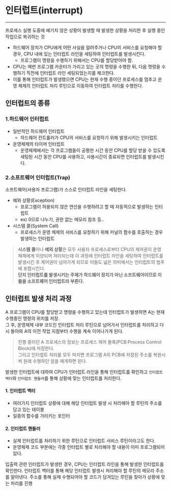 # 인터럽트(interrupt)

---

프로세스 실행 도중에 예기치 않은 상황이 발생할 때 발생한 상황을 처리한 후 실행 중인 작업으로 복귀하는 것
- 하드웨어 장치가 CPU에게 어떤 사실을 알려주거나 CPU의 서비스를 요청해야 할 경우, CPU 내에 있는 인터럽트 라인을 세팅하여 인터럽트를 발생시킨다.
  - 프로그램이 명령을 수행하기 위해서는 CPU를 할당받아야 함.
- CPU는 매번 프로그램 카운터가 가리고 있는 곳의 명령을 수행한 뒤, 다음 명령을 수행하기 직전에 인터럽트 라인 세팅되었는지를 체크한다.
- 이를 통해 인터럽트가 발생했으면 CPU는 현재 수행 중이던 프로세스를 멈추고 운영 체제의 인터럽트 처리 루틴으로 이동하여 인터럽트 처리를 수행한다.

## 인터럽트의 종류

### 1.하드웨어 인터럽트
- 일반적인 하드웨어 인터럽트 
  - 하드웨어 컨트롤러가 CPU의 서비스를 요청하기 위해 발생시키는 인터럽트
- 운영체제의 타이머 인터럽트
  - 운영체제에서는 각 프로그램들이 공평한 시간 동안 CPU를 할당 받을 수 있도록 세팅된 시간 동안 CPU를 사용하고, 사용시간이 종료되면 인터럽트를 발생시킨다.

### 2.소프트웨어 인터럽트(Trap)
소프트웨어(사용자 프로그램)가 스스로 인터럽트 라인을 세팅한다.
- 예외 상황(Exception)
  - 프로그램이 허용되지 않은 연산을 수행하려고 할 때 자동적으로 발생하는 인터럽트
  - ex) 0으로 나누기, 권한 없는 메모리 참조 등..
- 시스템 콜(System Call)
  - 프로세스가 운영 체제의 서비스를 요청하기 위해 커널의 함수를 호출하는 경우 발생하는 인터럽트

<blockquote>
<b>시스템 콜</b>이나 <b>예외 상황</b>은 모두 사용자 프로세스로부터 CPU의 제어권이 운영 체제에게 이양되어 처리되는데
이 과정에 인터럽트 라인을 세팅하여 인터럽트를 발생시킨 후 제어권이 넘어가게 되므로 이들도 넓은 의미에서는 인터럽트의 범주에 포함시킨다.<br>
<b>단지 인터럽트를 발생시키는 주체가 하드웨어 장치가 아닌 소프트웨어이므로 이들을 소프트웨어 인터럽트라 부른다.</b>
</blockquote>

## 인터럽트 발생 처리 과정
A 프로그램이 CPU를 할당받고 명령을 수행하고 있는데 인터럽트가 발생하면 A는 현재 수행중인 명령의 위치를 저장. <br>
그 후, 운영체제 내부 코드인 인터럽트 처리 루틴으로 넘어가서 인터럽트를 처리하고 다시 돌아와 A의 이전 작업 지점부터 수행을 계속 이어나가게 된다.
<blockquote>
진행 중이던 A 프로세스의 정보는 프로세스 제어 블록(PCB:Process Control Block)에 저장한다. <br>
그리고 인터럽트 처리를 모두 마치면 프로그램 A의 PCB에 저장된 주소를 복원시켜 원래 수행하던 일을 재개하면 된다.
</blockquote>

발생한 인터럽트에 대하여 CPU가 인터럽트 라인을 통해 인터럽트를 확인하고 `인터럽트 백터`와 `인터럽트 핸들러`를 통해 상황에 맞는 인터럽트를 처리한다.

#### 1. 인터럽트 백터
- 여러가지 인터럽트 상황에 대해 해당 인터럽트 발생 시 처리해야 할 루틴의 주소를 담고 있는 테이블
- 일종의 함수를 가리키는 포인터

#### 2. 인터럽트 핸들러
- 실제 인터럽트를 처리하기 위한 루틴으로 인터럽트 서비스 루틴이라고도 한다.
- 운영체제 코드 부분에는 각종 인터럽트 별로 처리해야 할 내용이 이미 프로그램되어있다.

입출력 관련 인터럽트가 발생한 경우, CPU는 인터럽트 라인을 통해 발생한 인터럽트를 확인한다.
인터럽트 백터를 통해 해당 인터럽트 발생시 처리해야 할 루틴의 메모리 주소를 알아낸다. 주소를 통해 실제 수행되어야 할 코드가 담겨있는 루틴을 찾아가 상황에 맞는 처리를 진행